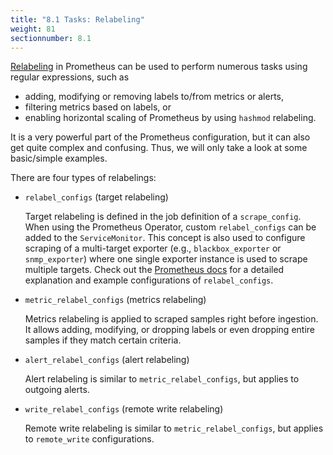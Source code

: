 ```yaml
---
title: "8.1 Tasks: Relabeling"
weight: 81
sectionnumber: 8.1
---
```


[Relabeling](https://prometheus.io/docs/prometheus/latest/configuration/configuration/#relabel_config) in Prometheus can be used to perform numerous tasks using regular expressions, such as

* adding, modifying or removing labels to/from metrics or alerts,
* filtering metrics based on labels, or
* enabling horizontal scaling of Prometheus by using `hashmod` relabeling.

It is a very powerful part of the Prometheus configuration, but it can also get quite complex and confusing. Thus, we will only take a look at some basic/simple examples.

There are four types of relabelings:

* `relabel_configs` (target relabeling)

  Target relabeling is defined in the job definition of a `scrape_config`. When using the Prometheus Operator, custom `relabel_configs` can be added to the `ServiceMonitor`. This concept is also used to configure scraping of a multi-target exporter (e.g., `blackbox_exporter` or `snmp_exporter`) where one single exporter instance is used to scrape multiple targets. Check out the [Prometheus docs](https://prometheus.io/docs/guides/multi-target-exporter/#querying-multi-target-exporters-with-prometheus) for a detailed explanation and example configurations of `relabel_configs`.

* `metric_relabel_configs` (metrics relabeling)

  Metrics relabeling is applied to scraped samples right before ingestion. It allows adding, modifying, or dropping labels or even dropping entire samples if they match certain criteria.

* `alert_relabel_configs` (alert relabeling)

  Alert relabeling is similar to `metric_relabel_configs`, but applies to outgoing alerts.

* `write_relabel_configs` (remote write relabeling)

  Remote write relabeling is similar to `metric_relabel_configs`, but applies to `remote_write` configurations.
